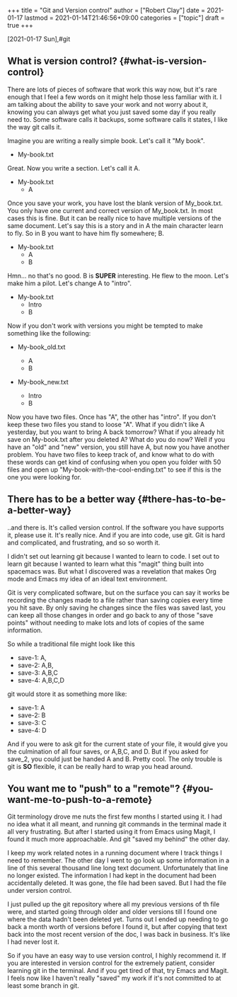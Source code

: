 +++
title = "Git and Version control"
author = ["Robert Clay"]
date = 2021-01-17
lastmod = 2021-01-14T21:46:56+09:00
categories = ["topic"]
draft = true
+++

<span class="timestamp-wrapper"><span class="timestamp">[2021-01-17 Sun]</span></span>,#git


## What is version control? {#what-is-version-control}

There are lots of pieces of software that work this way now, but it's rare
enough that I feel a few words on it might help those less familiar with it. I am
talking about the ability to save your work and not worry about it, knowing you
can always get what you just saved some day if you really need to. Some software
calls it backups, some software calls it states, I like the way git calls it.

Imagine you are writing a really simple book. Let's call it "My book".

-   My-book.txt

Great. Now you write a section. Let's call it A.

-   My-book.txt
    -   A

Once you save your work, you have lost the blank version of My\_book.txt. You
only have one current and correct version of My\_book.txt. In most cases this is
fine. But it can be really nice to have multiple versions of the same document.
Let's say this is a story and in A the main character learn to fly. So in B you
want to have him fly somewhere; B.

-   My-book.txt
    -   A
    -   B

Hmn... no that's no good. B is ****SUPER**** interesting. He flew to the moon.
Let's make him a pilot. Let's change A to "intro".

-   My-book.txt
    -   Intro
    -   B

Now if you don't work with versions you might be tempted to make something like
the following:

-   My-book\_old.txt
    -   A
    -   B

-   My-book\_new.txt
    -   Intro
    -   B

Now you have two files. Once has "A", the other has "intro". If you don't keep
these two files you stand to loose "A". What if you didn't like A yesterday,
but you want to bring A back tomorrow? What if you already hit save on
My-book.txt after you deleted A? What do you do now? Well if you have an "old"
and "new" version, you still have A, but now you have another problem. You have
two files to keep track of, and know what to do with these words can get kind of
confusing when you open you folder with 50 files and open up
"My-book-with-the-cool-ending.txt" to see if this is the one you were looking for.


## There has to be a better way {#there-has-to-be-a-better-way}

..and there is. It's called version control. If the software you have supports
it, please use it. It's really nice. And if you are into code, use git. Git is
hard and complicated, and frustrating, and so so worth it.

I didn't set out learning git because I wanted to learn to code. I set out to
learn git because I wanted to learn what this "magit" thing built into spacemacs
was. But what I discovered was a revelation that makes Org mode and Emacs my
idea of an ideal text environment.

Git is very complicated software, but on the surface you can say it works be
recording the changes made to a file rather than saving copies every time you hit
save. By only saving he changes since the files was saved last, you can keep all
those changes in order and go back to any of those "save points" without needing
to make lots and lots of copies of the same information.

So while a traditional file might look like this

-   save-1:  A,
-   save-2:  A,B,
-   save-3:  A,B,C
-   save-4:  A,B,C,D

git would store it as something more like:

-   save-1:  A
-   save-2:    B
-   save-3:      C
-   save-4:        D

And if you were to ask git for the current state of your file, it would give you
the culmination of all four saves, or A,B,C, and D. But if you asked for save\_2,
you could just be handed A and B. Pretty cool. The only trouble is git is ****SO****
flexible, it can be really hard to wrap you head around.


## You want me to "push" to a "remote"? {#you-want-me-to-push-to-a-remote}

Git terminology drove me nuts the first few months I started using it. I had no
idea what it all meant, and running git commands in the terminal made it all
very frustrating. But after I started using it from Emacs using Magit, I found
it much more approachable. And git "saved my behind" the other day.

I keep my work related notes in a running document where I track things I need
to remember. The other day I went to go look up some information in a line of
this several thousand line long text document. Unfortunately that line no longer
existed. The information I had kept in the document had been accidentally
deleted. It was gone, the file had been saved. But I had the file under version
control.

I just pulled up the git repository where all my previous versions of th file
were, and started going through older and older versions till I found one where
the data hadn't been deleted yet. Turns out I ended up needing to go back a
month worth of versions before I found it, but after copying that text back into
the most recent version of the doc, I was back in business. It's like I had
never lost it.

So if you have an easy way to use version control, I highly recommend it. If you
are interested in version control for the extremely patient, consider learning
git in the terminal. And if you get tired of that, try Emacs and Magit. I feels
now like I haven't really "saved" my work if it's not committed to at least some
branch in git.
